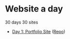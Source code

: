 # Website a day
30 days 30 sites

* [Day 1: Portfolio Site](https://terabaud.github.io) ([Repo](https://github.com/terabaud/terabaud.github.io/))
